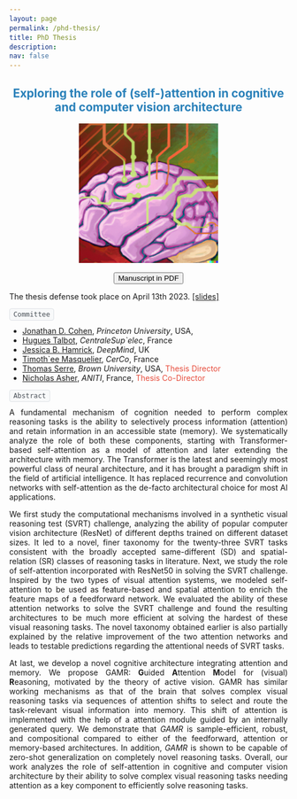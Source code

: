 ```yaml
---
layout: page
permalink: /phd-thesis/
title: PhD Thesis
description: 
nav: false
---
```


## <a class="thesis-title"><center>Exploring the role of (self-)attention in cognitive and computer vision architecture</center></a>


<p align="center">
<img src="../assets/pubimg/phdthesis.png" alt="Cover page" style="width:50%; border:0;">
</p>

<p align="center"><a href="https://arxiv.org/abs/2306.14650" target="_blank"><button type="button" class="btn btn-lg btn-primary">Manuscript in PDF</button></a></p>

<p>The thesis defense took place on April 13th 2023. <a href="https://docs.google.com/presentation/d/18MowWN7zjDfqUiJWD3pl3NsuSrrXtc4vnrcGjX2RErg/edit?usp=sharing" target="_blank">[slides]</a> </p>

<kbd> Committee </kbd>

* [Jonathan D. Cohen](http://pni.princeton.edu/faculty/jonathan-cohen), *Princeton University*, USA,
* [Hugues Talbot](https://hugues-talbot.github.io), *CentraleSup\`elec*, France
* [Jessica B. Hamrick](https://hugues-talbot.github.io), *DeepMind*, UK
* [Timoth\`ee Masquelier](https://cerco.cnrs.fr/pagesp/tim/), *CerCo*, France
* [Thomas Serre](https://serre-lab.clps.brown.edu/person/thomas-serre/), *Brown University*, USA, <a class="thesis-director">Thesis Director</a>
* [Nicholas Asher](https://www.cnrs.fr/fr/personne/nicholas-asher), *ANITI*, France, <a class="thesis-director">Thesis Co-Director</a>

<kbd> Abstract </kbd>

<p style='text-align: justify;'>
A fundamental mechanism of cognition needed to perform complex reasoning tasks is the ability to selectively process information (attention) and retain information in an accessible state (memory). We systematically analyze the role of both these components, starting with Transformer-based self-attention as a model of attention and later extending the architecture with memory. The Transformer is the latest and seemingly most powerful class of neural architecture, and it has brought a paradigm shift in the field of artificial intelligence. It has replaced recurrence and convolution networks with self-attention as the de-facto architectural choice for most AI applications. </p>

<p style='text-align: justify;'>We first study the computational mechanisms involved in a synthetic visual reasoning test (SVRT) challenge, analyzing the ability of popular computer vision architecture (ResNet) of different depths trained on different dataset sizes. It led to a novel, finer taxonomy for the twenty-three SVRT tasks consistent with the broadly accepted same-different (SD) and spatial-relation (SR) classes of reasoning tasks in literature. Next, we study the role of self-attention incorporated with ResNet50 in solving the SVRT challenge. Inspired by the two types of visual attention systems, we modeled self-attention to be used as feature-based and spatial attention to enrich the feature maps of a feedforward network. We evaluated the ability of these attention networks to solve the SVRT challenge and found the resulting architectures to be much more efficient at solving the hardest of these visual reasoning tasks. The novel taxonomy obtained earlier is also partially explained by the relative improvement of the two attention networks and leads to testable predictions regarding the attentional needs of SVRT tasks. </p>

<p style='text-align: justify;'>At last, we develop a novel cognitive architecture integrating attention and memory. We propose GAMR: <strong>G</strong>uided <strong>A</strong>ttention <strong>M</strong>odel for (visual) <strong>R</strong>easoning, motivated by the theory of active vision. GAMR has similar working mechanisms as that of the brain that solves complex visual reasoning tasks via sequences of attention shifts to select and route the task-relevant visual information into memory. This shift of attention is implemented with the help of a attention module guided by an internally generated query. We demonstrate that <em>GAMR</em> is sample-efficient, robust, and compositional compared to either of the feedforward, attention or memory-based architectures. In addition, <em>GAMR</em> is shown to be capable of zero-shot generalization on completely novel reasoning tasks. Overall, our work analyzes the role of self-attention in cognitive and computer vision architecture by their ability to solve complex visual reasoning tasks needing  attention as a key component to efficiently solve reasoning tasks.
</p>

<style>
  .thesis-title {
    color: #2980b9 !important;
    text-decoration: none;
  }

  html[data-theme='dark'] .thesis-title {
    color: var(--global-theme-color) !important;
  }

  .thesis-director {
    color: #e74c3c !important;
    text-decoration: none;
  }

  html[data-theme='dark'] .thesis-director {
    color: #ff6b6b !important;
  }

  kbd {
    background-color: #f8f9fa;
    border: 1px solid #dee2e6;
    border-radius: 0.25rem;
    color: #495057;
    font-size: 0.875em;
    padding: 0.2rem 0.4rem;
  }

  html[data-theme='dark'] kbd {
    background-color: #333;
    border: 1px solid #555;
    color: var(--global-text-color);
  }
</style>